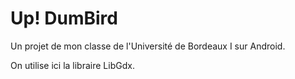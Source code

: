 # Up! DumBird
Un projet de mon classe de l'Université de Bordeaux I sur Android.

On utilise ici la libraire LibGdx. 
